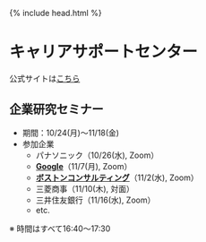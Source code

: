 {% include head.html %}
# キャリアサポートセンター
公式サイトは[こちら](https://www.career.gakusei.kyoto-u.ac.jp)

## 企業研究セミナー
- 期間：10/24(月)〜11/18(金)
- 参加企業
  - パナソニック（10/26(水), Zoom）
  - <u>**Google**</u>（11/7(月), Zoom）
  - <u>**ボストンコンサルティング**</u>（11/2(水), Zoom）
  - 三菱商事（11/10(木), 対面）
  - 三井住友銀行（11/16(水), Zoom）
  - etc.

※ 時間はすべて16:40〜17:30